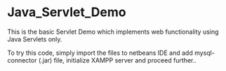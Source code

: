 # Java_Servlet_Demo
This is the basic Servlet Demo which implements web functionality using Java Servlets only.

To try this code, simply import the files to netbeans IDE and add mysql-connector (.jar) file, initialize XAMPP server and proceed further..
